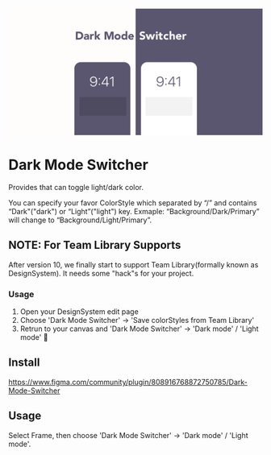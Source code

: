 <img src='/assets/eyecatch.png'>

# Dark Mode Switcher
Provides that can toggle light/dark color.

You can specify your favor ColorStyle which separated by “/” and contains “Dark"("dark") or “Light”("light") key.
Exmaple: “Background/Dark/Primary” will change to “Background/Light/Primary”.

## NOTE: For Team Library Supports
After version 10, we finally start to support Team Library(formally known as DesignSystem). It needs some "hack"s for your project.

### Usage
1. Open your DesignSystem edit page
2. Choose 'Dark Mode Switcher' → 'Save colorStyles from Team Library'
3. Retrun to your canvas and 'Dark Mode Switcher' → 'Dark mode' / 'Light mode' :tada:

## Install
https://www.figma.com/community/plugin/808916768872750785/Dark-Mode-Switcher

## Usage
Select Frame, then choose 'Dark Mode Switcher'
 → 'Dark mode' / 'Light mode'.

